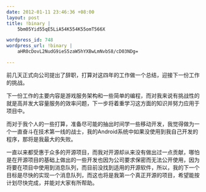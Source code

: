 ```yaml
--- 
date: 2012-01-11 23:46:36 +08:00
layout: post
title: !binary |
    5bm05Yid55qE5LiA54K554K55omT566X

wordpress_id: 748
wordpress_url: !binary |
    aHR0cDovL2NudG9ieS5zaW5hYXBwLmNvbS8/cD03NDg=

---
```

前几天正式向公司提出了辞职，打算对这四年的工作做一个总结，迎接下一份工作的挑战。

下一份工作的主要内容是游戏服务架构和一些简单的编程，而对我来说有挑战性的就是高并发大容量服务的效率问题，下一步将着重学习这方面的知识并努力应用于项目中。

而对于我个人的一些打算，准备尽可能的抽出时间学一些移动开发，我觉得做为一个一直奋斗在技术第一线的战士，我的Android系统中如果没使用到我自己开发的程序，那将是我最大的失败。

一直以来都受惠于众多的开源项目，而我对开源却从来没有做出过一点贡献，哪怕是在开源项目的基础上做出的一些开发也因为公司要求保密而无法公开使用，因为将要在项目中使用到消息队列，而目前没找到适用的开源软件，所以，我的下一个目标是尽快的实现一个消息队列，而这也将是我第一个真正开源的项目，希望能按计划尽快完成，并能对大家有所帮助。

